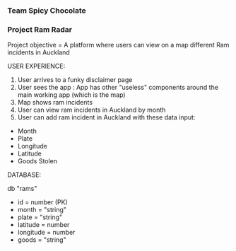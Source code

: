### Team Spicy Chocolate 
### Project Ram Radar

Project objective = A platform where users can view on a map different Ram incidents in Auckland 

USER EXPERIENCE: 

1) User arrives to a funky disclaimer page 
2) User sees the app : 
  App has other "useless" components around the main working app (which is the map) 
3) Map shows ram incidents 
4) User can view ram incidents in Auckland by month
5) User can add ram incident in Auckland with these data input: 

- Month
- Plate 
- Longitude
- Latitude 
- Goods Stolen


DATABASE: 

db "rams"
- id = number (PK)
- month = "string" 
- plate = "string" 
- latitude = number 
- longitude = number 
- goods = "string"


